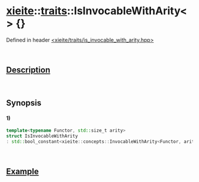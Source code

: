 # [xieite](../../xieite.md)\:\:[traits](../../traits.md)\:\:IsInvocableWithArity\<\> \{\}
Defined in header [<xieite/traits/is_invocable_with_arity.hpp>](../../../include/xieite/traits/is_invocable_with_arity.hpp)

&nbsp;

## [Description](../concepts/invocable_with_arity.md#Description)

&nbsp;

## Synopsis
#### 1)
```cpp
template<typename Functor, std::size_t arity>
struct IsInvocableWithArity
: std::bool_constant<xieite::concepts::InvocableWithArity<Functor, arity>> {};
```

&nbsp;

## [Example](../concepts/invocable_with_arity.md#Example)
